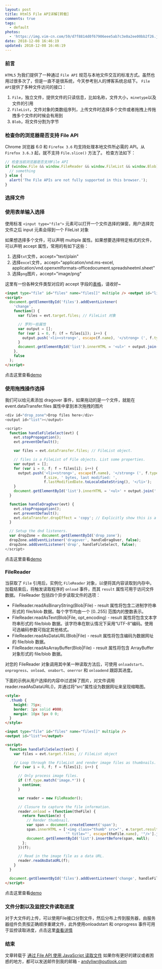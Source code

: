 ```yaml
---
layout: post
title: Html5 File API详解[转载]
comments: true
tags:
  - default
photos:
  - 'https://img.vim-cn.com/59/d7f8814d0f67906eee5ab7c3e0a2ee00bb2f26.jpg'
date: 2018-12-08 16:46:19
updated: 2018-12-08 16:46:19
---
```


### 前言

`HTML5` 为我们提供了一种通过 `File API` 规范与本地文件交互的标准方式。虽然也用过很多次了，但是一直不是很系统，今天参考别人的博客系统总结下。
`File API`提供了多种文件访问的接口：

1. `File`，独立文件，提供文件的只读信息，比如名称，文件大小，`minetype`以及文件的引用
2. `FileList`，文件对象的类数组序列，上传文件时选择多个文件或者拖拽上传拖拽多个文件的时候会有用到
3. `Blob`，将文件分割为字节

### 检查你的浏览器是否支持 File API

Chrome 浏览器 6.0 和 `Firefox 3.6` 均支持处理本地文件所必需的 API。从 `Firefox 3.6.3` 起，就不支持 `File.slice()` 方法了。
检查方法如下：

```js
// 检查当前浏览器是否支持File API
if (window.File && window.FileReader && window.FileList && window.Blob) {
  // something
} else {
  alert('The File APIs are not fully supported in this browser.');
}
```

### 选择文件

### 使用表单输入选择

使用标准 `<input type="file">` 元素可以打开一个文件选择的弹窗，用户选择完文件之后 input 元素会得到一个 FileList 对象

如果想选择多个文件，可以声明 multiple 属性。如果想要选择特定格式的文件，可以声明 accept 属性，常用的有如下这些：

1. 选择`txt`文件，accept="text/plain"
2. 选择`excel`文件，accept="application/vnd.ms-excel, application/vnd.openxmlformats-officedocument.spreadsheetml.sheet"
3. 选择`png`图片，accept="image/png"

这里有一份各种文件类型对应的 accept 字段的[表格](https://file.lantingshucheng.com/1544260274522.txt)，请收好~

```html index.html
<input type="file" id="files" name="files[]" multiple /> <output id="list"></output>
<script>
  document.getElementById('files').addEventListener(
    'change',
    function() {
      var files = evt.target.files; // FileList 对象

      // 罗列一些属性
      var output = [];
      for (var i = 0, f; (f = files[i]); i++) {
        output.push('<li><strong>', escape(f.name), '</strong> (', f.type || 'n/a', ') - ', f.size, ' bytes, last modified: ', f.lastModifiedDate.toLocaleDateString(), '</li>');
      }
      document.getElementById('list').innerHTML = '<ul>' + output.join('') + '</ul>';
    },
    false
  );
</script>
```

点击这里查看[demo](https://codepen.io/Andyliwr/pen/LMPMEQ)

### 使用拖拽操作选择

我们可以给元素添加 dragover 事件，如果拖动的是一个文件，就能在 event.dataTransfer.files 属性中拿到本次拖拽的图片

```js index.html
<div id="drop_zone">Drop files here</div>
<output id="list"></output>

<script>
  function handleFileSelect(evt) {
    evt.stopPropagation();
    evt.preventDefault();

    var files = evt.dataTransfer.files; // FileList object.

    // files is a FileList of File objects. List some properties.
    var output = [];
    for (var i = 0, f; f = files[i]; i++) {
      output.push('<li><strong>', escape(f.name), '</strong> (', f.type || 'n/a', ') - ',
                  f.size, ' bytes, last modified: ',
                  f.lastModifiedDate.toLocaleDateString(), '</li>');
    }
    document.getElementById('list').innerHTML = '<ul>' + output.join('') + '</ul>';
  }

  function handleDragOver(evt) {
    evt.stopPropagation();
    evt.preventDefault();
    evt.dataTransfer.dropEffect = 'copy'; // Explicitly show this is a copy.
  }

  // Setup the dnd listeners.
  var dropZone = document.getElementById('drop_zone');
  dropZone.addEventListener('dragover', handleDragOver, false);
  dropZone.addEventListener('drop', handleFileSelect, false);
</script>
```

点击这里查看[demo](https://codepen.io/Andyliwr/pen/KbPbVV)

### FileReader
当获取了 `File` 引用后，实例化 `FileReader` 对象，以便将其内容读取到内存中。加载结束后，将触发读取程序的 `onload` 事件，而其 `result` 属性可用于访问文件数据。
FileReader 包括四个异步读取文件的选项：
+ FileReader.readAsBinaryString(Blob|File) - result 属性将包含二进制字符串形式的 file/blob 数据。每个字节均由一个 [0..255] 范围内的整数表示。
+ FileReader.readAsText(Blob|File, opt_encoding) - result 属性将包含文本字符串形式的 file/blob 数据。该字符串在默认情况下采用“UTF-8”编码。使用可选编码参数可指定其他格式。
+ FileReader.readAsDataURL(Blob|File) - result 属性将包含编码为数据网址的 file/blob 数据。
+ FileReader.readAsArrayBuffer(Blob|File) - result 属性将包含 ArrayBuffer 对象形式的 file/blob 数据。
  
对您的 FileReader 对象调用其中某一种读取方法后，可使用 `onloadstart`、`onprogress`、`onload`、`onabort`、`onerror` 和 `onloadend` 跟踪其进度。

下面的示例从用户选择的内容中过滤掉了图片，对文件调用 reader.readAsDataURL()，并通过将“src”属性设为数据网址来呈现缩略图。

```html index.html
<style>
  .thumb {
    height: 75px;
    border: 1px solid #000;
    margin: 10px 5px 0 0;
  }
</style>

<input type="file" id="files" name="files[]" multiple />
<output id="list"></output>

<script>
  function handleFileSelect(evt) {
    var files = evt.target.files; // FileList object

    // Loop through the FileList and render image files as thumbnails.
    for (var i = 0, f; f = files[i]; i++) {

      // Only process image files.
      if (!f.type.match('image.*')) {
        continue;
      }

      var reader = new FileReader();

      // Closure to capture the file information.
      reader.onload = (function(theFile) {
        return function(e) {
          // Render thumbnail.
          var span = document.createElement('span');
          span.innerHTML = ['<img class="thumb" src="', e.target.result,
                            '" title="', escape(theFile.name), '"/>'].join('');
          document.getElementById('list').insertBefore(span, null);
        };
      })(f);

      // Read in the image file as a data URL.
      reader.readAsDataURL(f);
    }
  }

  document.getElementById('files').addEventListener('change', handleFileSelect, false);
</script>
```
点击这里查看[demo](https://codepen.io/Andyliwr/pen/dwojPx)

### 文件分割以及监控文件读取进度
对于大文件的上传，可以使用File接口分割文件，然后分布上传到服务器，由服务器组件负责按正确顺序重建文件，此外使用onloadstart 和 onprogress 事件可用于监控读取进度，点击这里[查看详情](https://www.html5rocks.com/zh/tutorials/file/dndfiles/)

### 结束
文章转载于 [通过 File API 使用 JavaScript 读取文件](https://www.html5rocks.com/zh/tutorials/file/dndfiles/)
如果你有更好的建议或者困惑的地方，都可以发送邮件到我的邮箱 - [andyliwr@outlook.com](andyliwr@outlook.com)
